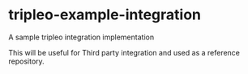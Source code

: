 # tripleo-example-integration
A sample tripleo integration implementation

This will be useful for Third party integration and used as a reference
repository.
